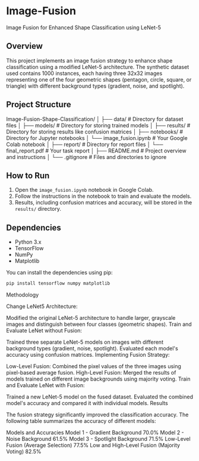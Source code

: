 # Image-Fusion
Image Fusion for Enhanced Shape Classification using LeNet-5

## Overview

This project implements an image fusion strategy to enhance shape classification using a modified LeNet-5 architecture. The synthetic dataset used contains 1000 instances, each having three 32x32 images representing one of the four geometric shapes (pentagon, circle, square, or triangle) with different background types (gradient, noise, and spotlight).

## Project Structure
Image-Fusion-Shape-Classification/
│
├── data/ # Directory for dataset files
│
├── models/ # Directory for storing trained models
│
├── results/ # Directory for storing results like confusion matrices
│
├── notebooks/ # Directory for Jupyter notebooks
│ └── image_fusion.ipynb # Your Google Colab notebook
│
├── report/ # Directory for report files
│ └── final_report.pdf # Your task report
│
├── README.md # Project overview and instructions
│
└── .gitignore # Files and directories to ignore


## How to Run

1. Open the `image_fusion.ipynb` notebook in Google Colab.
2. Follow the instructions in the notebook to train and evaluate the models.
3. Results, including confusion matrices and accuracy, will be stored in the `results/` directory.

## Dependencies

- Python 3.x
- TensorFlow
- NumPy
- Matplotlib

You can install the dependencies using pip:

```bash
pip install tensorflow numpy matplotlib
```
Methodology

Change LeNet5 Architecture:

Modified the original LeNet-5 architecture to handle larger, grayscale images and distinguish between four classes (geometric shapes).
Train and Evaluate LeNet without Fusion:

Trained three separate LeNet-5 models on images with different background types (gradient, noise, spotlight).
Evaluated each model's accuracy using confusion matrices.
Implementing Fusion Strategy:

Low-Level Fusion: Combined the pixel values of the three images using pixel-based average fusion.
High-Level Fusion: Merged the results of models trained on different image backgrounds using majority voting.
Train and Evaluate LeNet with Fusion:

Trained a new LeNet-5 model on the fused dataset.
Evaluated the combined model's accuracy and compared it with individual models.
Results

The fusion strategy significantly improved the classification accuracy. The following table summarizes the accuracy of different models:

Models and Accuracies
Model 1 - Gradient Background	70.0%
Model 2 - Noise Background	61.5%
Model 3 - Spotlight Background	71.5%
Low-Level Fusion (Average Selection)	77.5%
Low and High-Level Fusion (Majority Voting)	82.5%

